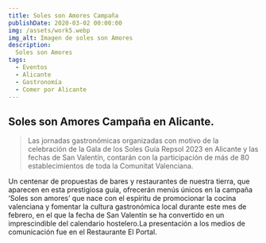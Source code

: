 ```yaml
---
title: Soles son Amores Campaña
publishDate: 2020-03-02 00:00:00
img: /assets/work5.webp
img_alt: Imagen de soles son Amores
description: 
  Soles son Amores
tags:
  - Eventos 
  - Alicante
  - Gastronomía 
  - Comer por Alicante
---
```


## Soles son Amores Campaña en Alicante.

>Las jornadas gastronómicas organizadas con motivo de la celebración de la Gala de los Soles Guía Repsol 2023 en Alicante y las fechas de San Valentín, contarán con la participación de más de 80 establecimientos de toda la Comunitat Valenciana.

Un centenar de propuestas de bares y restaurantes de nuestra tierra, que aparecen en esta prestigiosa guía, ofrecerán menús únicos en la campaña ‘Soles son amores’ que nace con el espíritu de promocionar la cocina valenciana y fomentar la cultura gastronómica local durante este mes de febrero, en el que la fecha de San Valentín se ha convertido en un imprescindible del calendario hostelero.La presentación a los medios de comunicación fue en el Restaurante El Portal.

